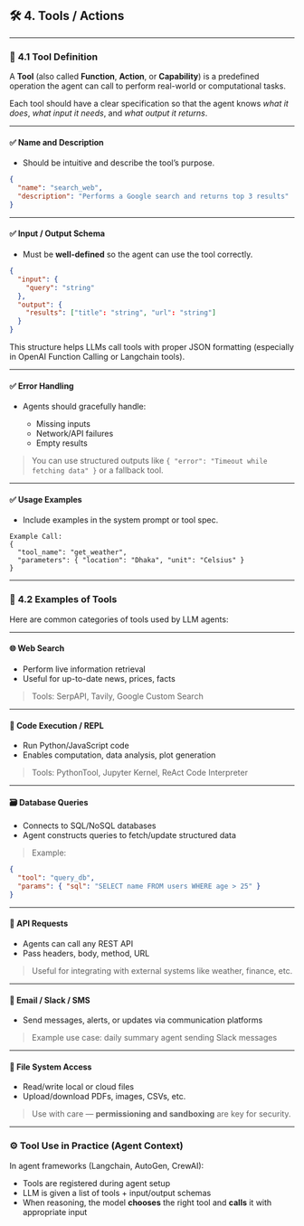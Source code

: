 
## 🛠️ **4. Tools / Actions**

---

### 🔹 **4.1 Tool Definition**

A **Tool** (also called **Function**, **Action**, or **Capability**) is a predefined operation the agent can call to perform real-world or computational tasks.

Each tool should have a clear specification so that the agent knows *what it does*, *what input it needs*, and *what output it returns*.

---

#### ✅ **Name and Description**

* Should be intuitive and describe the tool’s purpose.

```json
{
  "name": "search_web",
  "description": "Performs a Google search and returns top 3 results"
}
```

---

#### ✅ **Input / Output Schema**

* Must be **well-defined** so the agent can use the tool correctly.

```json
{
  "input": {
    "query": "string"
  },
  "output": {
    "results": ["title": "string", "url": "string"]
  }
}
```

This structure helps LLMs call tools with proper JSON formatting (especially in OpenAI Function Calling or Langchain tools).

---

#### ✅ **Error Handling**

* Agents should gracefully handle:

  * Missing inputs
  * Network/API failures
  * Empty results

> You can use structured outputs like `{ "error": "Timeout while fetching data" }` or a fallback tool.

---

#### ✅ **Usage Examples**

* Include examples in the system prompt or tool spec.

```text
Example Call:
{
  "tool_name": "get_weather",
  "parameters": { "location": "Dhaka", "unit": "Celsius" }
}
```

---

### 🔹 **4.2 Examples of Tools**

Here are common categories of tools used by LLM agents:

---

#### 🌐 **Web Search**

* Perform live information retrieval
* Useful for up-to-date news, prices, facts

> Tools: SerpAPI, Tavily, Google Custom Search

---

#### 🧠 **Code Execution / REPL**

* Run Python/JavaScript code
* Enables computation, data analysis, plot generation

> Tools: PythonTool, Jupyter Kernel, ReAct Code Interpreter

---

#### 🗃️ **Database Queries**

* Connects to SQL/NoSQL databases
* Agent constructs queries to fetch/update structured data

> Example:

```json
{
  "tool": "query_db",
  "params": { "sql": "SELECT name FROM users WHERE age > 25" }
}
```

---

#### 🔗 **API Requests**

* Agents can call any REST API
* Pass headers, body, method, URL

> Useful for integrating with external systems like weather, finance, etc.

---

#### 📧 **Email / Slack / SMS**

* Send messages, alerts, or updates via communication platforms

> Example use case: daily summary agent sending Slack messages

---

#### 📂 **File System Access**

* Read/write local or cloud files
* Upload/download PDFs, images, CSVs, etc.

> Use with care — **permissioning and sandboxing** are key for security.

---

### ⚙️ Tool Use in Practice (Agent Context)

In agent frameworks (Langchain, AutoGen, CrewAI):

* Tools are registered during agent setup
* LLM is given a list of tools + input/output schemas
* When reasoning, the model **chooses** the right tool and **calls** it with appropriate input

